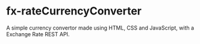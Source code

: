 # fx-rateCurrencyConverter
A simple currency convertor made using HTML, CSS and JavaScript, with a Exchange Rate REST API.
